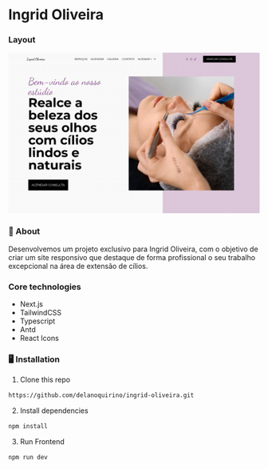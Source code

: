 # Ingrid Oliveira

### Layout

![Layout](public/readme.png)

### 🧠 About

Desenvolvemos um projeto exclusivo para Ingrid Oliveira, com o objetivo de criar um site responsivo que destaque de forma profissional o seu trabalho excepcional na área de extensão de cílios.

### Core technologies

- Next.js
- TailwindCSS
- Typescript
- Antd
- React Icons

### 🖥️ Installation

1. Clone this repo
```bash
https://github.com/delanoquirino/ingrid-oliveira.git
```

2. Install dependencies
```bash
npm install
```

3. Run Frontend
```bash
npm run dev
```
